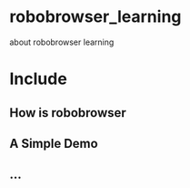 # robobrowser_learning
about robobrowser learning

# Include 

## How is robobrowser

## A Simple Demo

## ...
